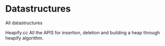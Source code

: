 # Datastructures
All datastructures

Heapify.cc 
All the APIS for insertion, deletion and building a heap through heapify algorithm.
